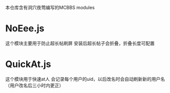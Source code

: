 本仓库含有洞穴夜莺编写的MCBBS modules

# NoEee.js
这个模块主要用于防止超长帖刷屏
安装后超长帖子会折叠，折叠长度可配置

# QuickAt.js
这个模块用于快速at人
会记录每个用户的uid，以后改名时会自动刷新新的用户名（用户改名后三小时内更正）